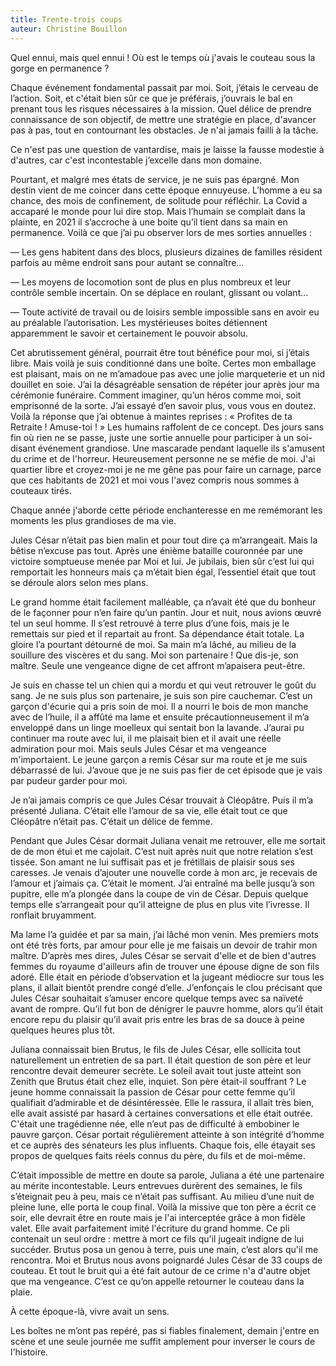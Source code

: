 ```yaml
---
title: Trente-trois coups
auteur: Christine Bouillon
---
```



Quel ennui, mais quel ennui ! Où est le temps où j'avais le couteau sous la gorge en permanence ?

Chaque événement fondamental passait par moi. Soit, j’étais le cerveau de l’action. Soit, et c'était bien sûr ce que je préférais, j’ouvrais le bal en prenant tous les risques nécessaires à la mission. Quel délice de prendre connaissance de son objectif, de mettre une stratégie en place, d'avancer pas à pas, tout en contournant les obstacles. Je n'ai jamais failli à la tâche.

Ce n'est pas une question de vantardise, mais je laisse la fausse modestie à d'autres, car c'est incontestable j’excelle dans mon domaine.

Pourtant, et malgré mes états de service, je ne suis pas épargné. Mon destin vient de me coincer dans cette époque ennuyeuse. L’homme a eu sa chance, des mois de confinement, de solitude pour réfléchir. La Covid a accaparé le monde pour lui dire stop. Mais l’humain se complait dans la plainte, en 2021 il s’accroche à une boite qu’il tient dans sa main en permanence. Voilà ce que j’ai pu observer lors de mes sorties annuelles :

— Les gens habitent dans des blocs, plusieurs dizaines de familles résident parfois au même endroit sans pour autant se connaître…

— Les moyens de locomotion sont de plus en plus nombreux et leur contrôle semble incertain. On se déplace en roulant, glissant ou volant…

— Toute activité de travail ou de loisirs semble impossible sans en avoir eu au préalable l’autorisation. Les mystérieuses boites détiennent apparemment le savoir et certainement le pouvoir absolu.

Cet abrutissement général, pourrait être tout bénéfice pour moi, si j’étais libre. Mais voilà je suis conditionné dans une boîte. Certes mon emballage est plaisant, mais on ne m’amadoue pas avec une jolie marqueterie et un nid douillet en soie. J’ai la désagréable sensation de répéter jour après jour ma cérémonie funéraire. Comment imaginer, qu’un héros comme moi, soit emprisonné de la sorte. J’ai essayé d’en savoir plus, vous vous en doutez. Voilà la réponse que j’ai obtenue à maintes reprises : « Profites de ta Retraite ! Amuse-toi ! » Les humains raffolent de ce concept. Des jours sans fin où rien ne se passe, juste une sortie annuelle pour participer à un soi-disant événement grandiose. Une mascarade pendant laquelle ils s'amusent du crime et de l'horreur. Heureusement personne ne se méfie de moi. J'ai quartier libre et croyez-moi je ne me gêne pas pour faire un carnage, parce que ces habitants de 2021 et moi vous l'avez compris nous sommes à couteaux tirés.

Chaque année j'aborde cette période enchanteresse en me remémorant les moments les plus grandioses de ma vie.

Jules César n’était pas bien malin et pour tout dire ça m’arrangeait. Mais la bêtise n’excuse pas tout. Après une énième bataille couronnée par une victoire somptueuse menée par Moi et lui. Je jubilais, bien sûr c’est lui qui remportait les honneurs mais ça m’était bien égal, l’essentiel était que tout se déroule alors selon mes plans.

Le grand homme était facilement malléable, ça n’avait été que du bonheur de le façonner pour n’en faire qu’un pantin. Jour et nuit, nous avions œuvré tel un seul homme. Il s’est retrouvé à terre plus d’une fois, mais je le remettais sur pied et il repartait au front. Sa dépendance était totale. La gloire l’a pourtant détourné de moi. Sa main m’a lâché, au milieu de la souillure des viscères et du sang. Moi son partenaire ! Que dis-je, son maître. Seule une vengeance digne de cet affront m’apaisera peut-être.

Je suis en chasse tel un chien qui a mordu et qui veut retrouver le goût du sang. Je ne suis plus son partenaire, je suis son pire cauchemar. C’est un garçon d'écurie qui a pris soin de moi. Il a nourri le bois de mon manche avec de l’huile, il a affûté ma lame et ensuite précautionneusement il m’a enveloppé dans un linge moelleux qui sentait bon la lavande. J’aurai pu continuer ma route avec lui, il me plaisait bien et il avait une réelle admiration pour moi. Mais seuls Jules César et ma vengeance m'importaient. Le jeune garçon a remis César sur ma route et je me suis débarrassé de lui. J’avoue que je ne suis pas fier de cet épisode que je vais par pudeur garder pour moi.

Je n’ai jamais compris ce que Jules César trouvait à Cléopâtre. Puis il m’a présenté Juliana. C’était elle l’amour de sa vie, elle était tout ce que Cléopâtre n’était pas. C’était un délice de femme.

Pendant que Jules César dormait Juliana venait me retrouver, elle me sortait de de mon étui et me cajolait. C’est nuit après nuit que notre relation s’est tissée. Son amant ne lui suffisait pas et je frétillais de plaisir sous ses caresses. Je venais d’ajouter une nouvelle corde à mon arc, je recevais de l’amour et j’aimais ça. C’était le moment. J’ai entraîné ma belle jusqu’à son pupitre, elle m’a plongée dans la coupe de vin de César. Depuis quelque temps elle s’arrangeait pour qu’il atteigne de plus en plus vite l’ivresse. Il ronflait bruyamment.

Ma lame l’a guidée et par sa main, j’ai lâché mon venin. Mes premiers mots ont été très forts, par amour pour elle je me faisais un devoir de trahir mon maître. D’après mes dires, Jules César se servait d'elle et de bien d'autres femmes du royaume d'ailleurs afin de trouver une épouse digne de son fils adoré. Elle était en période d’observation et la jugeant médiocre sur tous les plans, il allait bientôt prendre congé d’elle. J’enfonçais le clou précisant que Jules César souhaitait s’amuser encore quelque temps avec sa naïveté avant de rompre. Qu’il fut bon de dénigrer le pauvre homme, alors qu’il était encore repu du plaisir qu’il avait pris entre les bras de sa douce à peine quelques heures plus tôt. 

Juliana connaissait bien Brutus, le fils de Jules César, elle sollicita tout naturellement un entretien de sa part. Il était question de son père et leur rencontre devait demeurer secrète. Le soleil avait tout juste atteint son Zenith que Brutus était chez elle, inquiet. Son père était-il souffrant ? Le jeune homme connaissait la passion de César pour cette femme qu’il qualifiait d’admirable et de désintéressée. Elle le rassura, il allait très bien, elle avait assisté par hasard à certaines conversations et elle était outrée. C'était une tragédienne née, elle n’eut pas de difficulté à embobiner le pauvre garçon. César portait régulièrement atteinte à son intégrité d’homme et ce auprès des sénateurs les plus influents. Chaque fois, elle étayait ses propos de quelques faits réels connus du père, du fils et de moi-même.

C’était impossible de mettre en doute sa parole, Juliana a été une partenaire au mérite incontestable. Leurs entrevues durèrent des semaines, le fils s’éteignait peu à peu, mais ce n’était pas suffisant. Au milieu d’une nuit de pleine lune, elle porta le coup final. Voilà la missive que ton père a écrit ce soir, elle devrait être en route mais je l'ai interceptée grâce à mon fidèle valet. Elle avait parfaitement imité l'écriture du grand homme. Ce pli contenait un seul ordre : mettre à mort ce fils qu'il jugeait indigne de lui succéder. Brutus posa un genou à terre, puis une main, c’est alors qu'il me rencontra. Moi et Brutus nous avons poignardé Jules César de 33 coups de couteau. Et tout le bruit qui a été fait autour de ce crime n'a d'autre objet que ma vengeance. C’est ce qu’on appelle retourner le couteau dans la plaie.

À cette époque-là, vivre avait un sens.

Les boîtes ne m’ont pas repéré, pas si fiables finalement, demain j'entre en scène et une seule journée me suffit amplement pour inverser le cours de l'histoire.